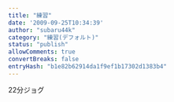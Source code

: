 ```yaml
---
title: "練習"
date: '2009-09-25T10:34:39'
author: "subaru44k"
category: "練習(デフォルト)"
status: "publish"
allowComments: true
convertBreaks: false
entryHash: "b1e82b62914da1f9ef1b17302d1383b4"
---
```

22分ジョグ
